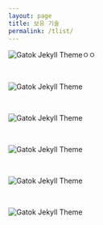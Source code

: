 ```yaml
---
layout: page
title: 보유 기술
permalink: /tlist/
---
```




![Gatok Jekyll Theme]({{site.baseurl}}/images/java.png)ㅇㅇ

<br>

![Gatok Jekyll Theme]({{site.baseurl}}/images/html.png)

<br>

![Gatok Jekyll Theme]({{site.baseurl}}/images/jsp.png)

<br>

![Gatok Jekyll Theme]({{site.baseurl}}/images/js.png)

<br>

![Gatok Jekyll Theme]({{site.baseurl}}/images/oracle.png)

<br>

![Gatok Jekyll Theme]({{site.baseurl}}/images/spring.png)

<br>
